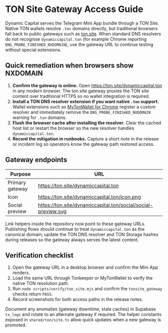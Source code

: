 # TON Site Gateway Access Guide

Dynamic Capital serves the Telegram Mini App bundle through a TON Site. Native
TON wallets resolve `.ton` domains directly, but traditional browsers fall back
to public gateways such as [ton.site](https://ton.site). When standard DNS
resolvers do not recognise `dynamiccapital.ton` (for example Chrome reporting
`DNS_PROBE_FINISHED_NXDOMAIN`), use the gateway URL to continue testing without
special extensions.

## Quick remediation when browsers show NXDOMAIN

1. **Confirm the gateway is online.** Open <https://ton.site/dynamiccapital.ton>
   in any modern browser. The ton.site gateway proxies the TON site content
   over traditional HTTPS so no wallet integration is required.
2. **Install a TON DNS resolver extension if you want native `.ton` support.**
   Wallet extensions such as [MyTonWallet for Chrome](https://chromewebstore.google.com/detail/mytonwallet/abogkplpencnmaiffledhjgobkeeflka)
   register a custom resolver and immediately remove the
   `DNS_PROBE_FINISHED_NXDOMAIN` warning for `.ton` domains.
3. **Flush the browser cache after installing the resolver.** Clear the cached
   host list or restart the browser so the new resolver handles `dynamiccapital.ton`.
4. **Record the mitigation in runbooks.** Capture a short note in the release or
   incident log so operators know the gateway path restored access.

## Gateway endpoints

| Purpose            | URL                                               |
| ------------------ | ------------------------------------------------- |
| Primary gateway    | https://ton.site/dynamiccapital.ton               |
| Icon               | https://ton.site/dynamiccapital.ton/icon.png      |
| Social preview     | https://ton.site/dynamiccapital.ton/social/social-preview.svg |

Link helpers inside the repository now point to these gateway URLs. Publishing
flows should continue to treat `dynamiccapital.ton` as the canonical domain;
update the TON DNS resolver and TON Storage hashes during releases so the
gateway always serves the latest content.

## Verification checklist

1. Open the gateway URL in a desktop browser and confirm the Mini App renders.
2. Load the same URL through Tonkeeper or MyTonWallet to verify the native TON
   resolution path.
3. Run `node scripts/verify/ton_site.mjs` and confirm the `tonsite_gateway`
   checks return `PASS`.
4. Record screenshots for both access paths in the release notes.

Document any anomalies (gateway downtime, stale caches) in Supabase `tx_logs`
and rotate to an alternate gateway if required. The helper constants exposed in
`shared/ton/site.ts` allow quick updates when a new gateway is promoted.
